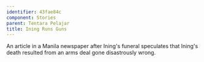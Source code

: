 ```yaml
---
identifier: 43fae84c
component: Stories
parent: Tentara Pelajar 
title: Ining Runs Guns
---
```

An article in a Manila newspaper after Ining's funeral speculates that
Ining's death resulted from an arms deal gone disastrously wrong.
